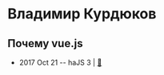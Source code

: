 # Владимир Курдюков

## Почему vue.js
- 2017 Oct 21 -- haJS 3  | [:notebook:](https://hajs.ru/pres/2017-10-21/why-vue-js.pdf)  
